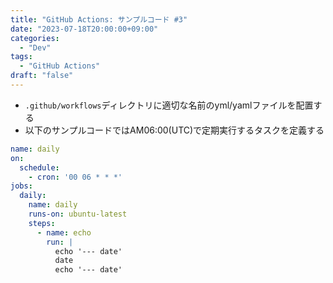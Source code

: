 ```yaml
---
title: "GitHub Actions: サンプルコード #3"
date: "2023-07-18T20:00:00+09:00"
categories:
  - "Dev"
tags:
  - "GitHub Actions"
draft: "false"
---
```


- `.github/workflows`ディレクトリに適切な名前のyml/yamlファイルを配置する
- 以下のサンプルコードではAM06:00(UTC)で定期実行するタスクを定義する

```daily.yml
name: daily
on:
  schedule:
    - cron: '00 06 * * *'
jobs:
  daily:
    name: daily
    runs-on: ubuntu-latest
    steps:
      - name: echo
        run: |
          echo '--- date'
          date
          echo '--- date'
```
